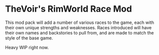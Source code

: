# TheVoir's RimWorld Race Mod

This mod pack will add a number of various races to the game, each with their own unique strengths and weaknesses.
Races introduced will have their own names and backstories to pull from, and are made to match the style of the base game.

Heavy WIP right now.
